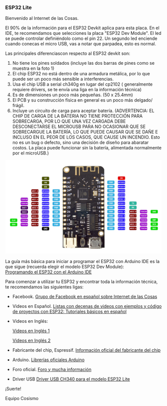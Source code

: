 ### ESP32 Lite

Bienvenido al Internet de las Cosas.

 El 90% de la información para el ESP32 Devkit aplica para esta placa. En el IDE, te recomendamos que selecciones la placa "ESP32 Dev Module". El led se puede controlar definiéndolo como el pin 22. Un segundo led enciende cuando conecas el micro USB, vas a notar que parpadea, esto es normal.

Las principales diferenciascon respecto al ESP32 devkit son:
1) No tiene los pines soldados (incluye las dos barras de pines como se muestra en la foto 1)
2) El chip ESP32 no está dentro de una armadura metálica, por lo que puede ser un poco más sensible a interferencias.
3) Usa el chip USB a serial ch340g en lugar del cp2102 ( generalmente requiere drivers, se te envía una liga en la información técnica)
4) Es de dimensiones un poco más pequeñas. (50 x 25.4mm)
5) El PCB y su construcción física en general es un poco más delgado/ frágil.
6) Incluye un circuito de carga para aceptar batería. (ADVERTENCIA: EL CHIP DE CARGA DE LA BATERIA NO TIENE PROTECCIÓN PARA SOBRECARGA, POR LO QUE UNA VEZ CARGADA DEBE DESCONECTARSE EL MICROUSB PARA NO OCASIONAR QUE SE SOBRECARGUE LA BATERÍA, LO QUE PUEDE CAUSAR QUE SE DAÑE E INCLUSO EN EL PEOR DE LOS CASOS, QUE CAUSE UN INCENDIO. Esto no es un bug o defecto, sino una decisión de diseño para abaratar costos. La placa puede funcionar sin la batería, alimentada normalmente por el microUSB.)


![Cosismo ESP32 Lite](https://raw.githubusercontent.com/cosismo/esp32-lite/master/esp32-lite-pinout.jpg)

La guía más básica para iniciar a programar el ESP32 con Arduino IDE es la que sigue (recuerda elegir el modelo ESP32 Dev Module):  
[Programando el ESP32 con el Arduino IDE](https://www.profetolocka.com.ar/2020/07/09/programando-el-esp-32-con-el-arduino-ide/)

Para comenzar a utilizar tu ESP32 y encontrar toda la información técnica, te recomendamos las siguientes ligas:

* Facebook.
[Grupo de Facebook en español sobre Internet de las Cosas](https://www.facebook.com/groups/724628401049648/)

* Videos en Español.
[Listas con decenas de videos con ejemplos y código de proyectos con ESP32:
Tutoriales básicos en español](https://www.youtube.com/playlist?list=PL2xmtLUbEugnUoLiRTqwCm5wi2MSzsw3D)

* Videos en Inglés:

  [Videos en Inglés 1](https://www.youtube.com/watch?v=rP9p0MzxSos&list=PLxJ8_KSR8bp5-F4HVG4QOm4Kt6wQhzsjU)

  [Videos en Inglés 2](https://www.youtube.com/watch?v=jhjZZkKupk8&list=PL3XBzmAj53RnZPeWe799F-uoXERBldhn9)
  
* Fabricante del chip, Espressif. 
[Información oficial del fabricante del chip](https://www.espressif.com/en/products/socs/esp32)

* Arduino. 
[Librerías oficiales Arduino](https://github.com/espressif/arduino-esp32)

* Foro oficial.
[Foro y mucha información](https://esp32.com/)

* Driver USB
[Driver USB CH340 para el modelo ESP32 Lite](https://cosismo.github.io/usbttl-ch340)

¡Suerte!

  Equipo Cosismo
